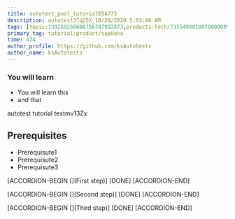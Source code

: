 ```yaml
---
title: autotest_pool_tutorialE5A773
description: autotest37q25X_10/28/2020 5:03:46 AM
tags: [topic:139269250608756787992873,products:tech/73554900100700000996,tutorial:experience/advanced]
primary_tag: tutorial:product/sapHana
time: 434
author_profile: https://github.com/ksAutotests
author_name: ksAutotests
---
```

### You will learn
- You will learn this
- and that

autotest tutorial textmv13Zx

## Prerequisites
- Prerequisute1
- Prerequisute2
- Prerequisute3

[ACCORDION-BEGIN [](First step)]
[DONE]
[ACCORDION-END]

[ACCORDION-BEGIN [](Second step)]
[DONE]
[ACCORDION-END]

[ACCORDION-BEGIN [](Third step)]
[DONE]
[ACCORDION-END]

